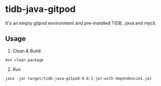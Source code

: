# tidb-java-gitpod

It's an empty gitpod environment and pre-installed TiDB, Java and mycli.

## Usage

1. Clean & Build:

```shell
mvn clean package
```

2. Run

```shell
java -jar target/tidb-java-gitpod-0.0.1-jar-with-dependencies.jar
```